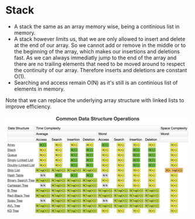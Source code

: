 # Stack

* A stack the same as an array memory wise, being a continious list in memory.
* A stack however limits us, that we are only allowed to insert and delete at the end of our array. So we cannot add or remove in the middle or to the beginning of the array, which makes our insertions and deletions fast. As we can always immediatly jump to the end of the array and there are no trailing elements that need to be moved around to respect the continuity of our array. Therefore inserts and deletions are constant O(1). 
* Searching and access remain O(N) as it's still is an continious list of elements in memory.

Note that we can replace the underlying array structure with linked lists to improve efficiency.

![big-0-2](../assets/big-o-2.png)